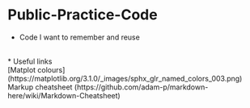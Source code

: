 # Public-Practice-Code <br>
* Code I want to remember and reuse
<br>
* Useful links<br>
[Matplot colours](https://matplotlib.org/3.1.0/_images/sphx_glr_named_colors_003.png)<br>
Markup cheatsheet (https://github.com/adam-p/markdown-here/wiki/Markdown-Cheatsheet)
